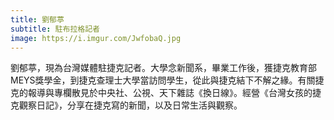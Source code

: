 ```yaml
---
title: 劉郁葶
subtitle: 駐布拉格記者
image: https://i.imgur.com/JwfobaQ.jpg
---
```

劉郁葶，現為台灣媒體駐捷克記者。大學念新聞系，畢業工作後，獲捷克教育部MEYS獎學金，到捷克查理士大學當訪問學生，從此與捷克結下不解之緣。有關捷克的報導與專欄散見於中央社、公視、天下雜誌《換日線》。經營《台灣女孩的捷克觀察日記》，分享在捷克寫的新聞，以及日常生活與觀察。